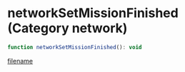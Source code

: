 # networkSetMissionFinished (Category network)

```js
function networkSetMissionFinished(): void
```

[filename](networkSetMissionFinished_m.md ':include')